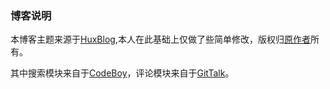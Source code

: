 ### 博客说明
本博客主题来源于[HuxBlog](https://github.com/Huxpro/huxpro.github.io),本人在此基础上仅做了些简单修改，版权归[原作者](https://github.com/Huxpro)所有。

其中搜索模块来自于[CodeBoy](https://github.com/androiddevelop/jekyll-search)，评论模块来自于[GitTalk](https://github.com/gitalk/gitalk)。